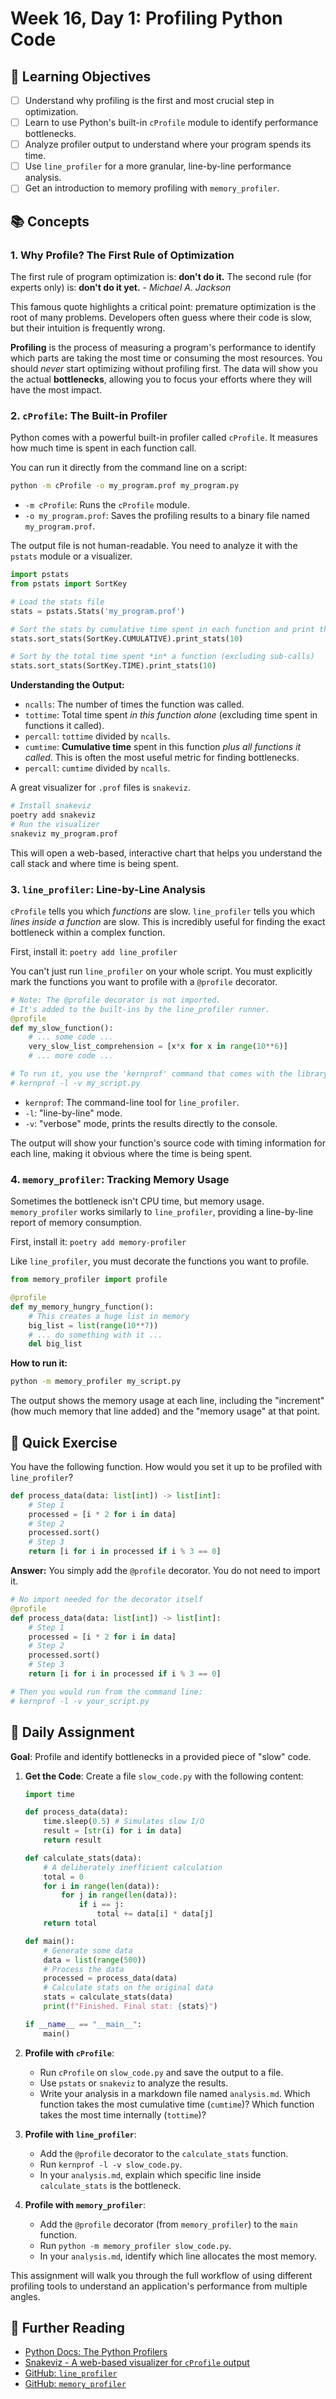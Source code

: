 # Week 16, Day 1: Profiling Python Code

## 🎯 Learning Objectives
- [ ] Understand why profiling is the first and most crucial step in optimization.
- [ ] Learn to use Python's built-in `cProfile` module to identify performance bottlenecks.
- [ ] Analyze profiler output to understand where your program spends its time.
- [ ] Use `line_profiler` for a more granular, line-by-line performance analysis.
- [ ] Get an introduction to memory profiling with `memory_profiler`.

## 📚 Concepts

### 1. Why Profile? The First Rule of Optimization
The first rule of program optimization is: **don't do it.** The second rule (for experts only) is: **don't do it yet.** - *Michael A. Jackson*

This famous quote highlights a critical point: premature optimization is the root of many problems. Developers often guess where their code is slow, but their intuition is frequently wrong.

**Profiling** is the process of measuring a program's performance to identify which parts are taking the most time or consuming the most resources. You should *never* start optimizing without profiling first. The data will show you the actual **bottlenecks**, allowing you to focus your efforts where they will have the most impact.

### 2. `cProfile`: The Built-in Profiler
Python comes with a powerful built-in profiler called `cProfile`. It measures how much time is spent in each function call.

You can run it directly from the command line on a script:
```bash
python -m cProfile -o my_program.prof my_program.py
```
-   `-m cProfile`: Runs the `cProfile` module.
-   `-o my_program.prof`: Saves the profiling results to a binary file named `my_program.prof`.

The output file is not human-readable. You need to analyze it with the `pstats` module or a visualizer.

```python
import pstats
from pstats import SortKey

# Load the stats file
stats = pstats.Stats('my_program.prof')

# Sort the stats by cumulative time spent in each function and print the top 10
stats.sort_stats(SortKey.CUMULATIVE).print_stats(10)

# Sort by the total time spent *in* a function (excluding sub-calls)
stats.sort_stats(SortKey.TIME).print_stats(10)
```
**Understanding the Output:**
-   `ncalls`: The number of times the function was called.
-   `tottime`: Total time spent *in this function alone* (excluding time spent in functions it called).
-   `percall`: `tottime` divided by `ncalls`.
-   `cumtime`: **Cumulative time** spent in this function *plus all functions it called*. This is often the most useful metric for finding bottlenecks.
-   `percall`: `cumtime` divided by `ncalls`.

A great visualizer for `.prof` files is `snakeviz`.
```bash
# Install snakeviz
poetry add snakeviz
# Run the visualizer
snakeviz my_program.prof
```
This will open a web-based, interactive chart that helps you understand the call stack and where time is being spent.

### 3. `line_profiler`: Line-by-Line Analysis
`cProfile` tells you which *functions* are slow. `line_profiler` tells you which *lines inside a function* are slow. This is incredibly useful for finding the exact bottleneck within a complex function.

First, install it: `poetry add line_profiler`

You can't just run `line_profiler` on your whole script. You must explicitly mark the functions you want to profile with a `@profile` decorator.

```python
# Note: The @profile decorator is not imported.
# It's added to the built-ins by the line_profiler runner.
@profile
def my_slow_function():
    # ... some code ...
    very_slow_list_comprehension = [x*x for x in range(10**6)]
    # ... more code ...

# To run it, you use the 'kernprof' command that comes with the library:
# kernprof -l -v my_script.py
```
-   `kernprof`: The command-line tool for `line_profiler`.
-   `-l`: "line-by-line" mode.
-   `-v`: "verbose" mode, prints the results directly to the console.

The output will show your function's source code with timing information for each line, making it obvious where the time is being spent.

### 4. `memory_profiler`: Tracking Memory Usage
Sometimes the bottleneck isn't CPU time, but memory usage. `memory_profiler` works similarly to `line_profiler`, providing a line-by-line report of memory consumption.

First, install it: `poetry add memory-profiler`

Like `line_profiler`, you must decorate the functions you want to profile.
```python
from memory_profiler import profile

@profile
def my_memory_hungry_function():
    # This creates a huge list in memory
    big_list = list(range(10**7))
    # ... do something with it ...
    del big_list
```
**How to run it:**
```bash
python -m memory_profiler my_script.py
```
The output shows the memory usage at each line, including the "increment" (how much memory that line added) and the "memory usage" at that point.

## 🔹 Quick Exercise
You have the following function. How would you set it up to be profiled with `line_profiler`?

```python
def process_data(data: list[int]) -> list[int]:
    # Step 1
    processed = [i * 2 for i in data]
    # Step 2
    processed.sort()
    # Step 3
    return [i for i in processed if i % 3 == 0]
```

**Answer:**
You simply add the `@profile` decorator. You do not need to import it.

```python
# No import needed for the decorator itself
@profile
def process_data(data: list[int]) -> list[int]:
    # Step 1
    processed = [i * 2 for i in data]
    # Step 2
    processed.sort()
    # Step 3
    return [i for i in processed if i % 3 == 0]

# Then you would run from the command line:
# kernprof -l -v your_script.py
```

## 📝 Daily Assignment
**Goal**: Profile and identify bottlenecks in a provided piece of "slow" code.

1.  **Get the Code**: Create a file `slow_code.py` with the following content:
    ```python
    import time

    def process_data(data):
        time.sleep(0.5) # Simulates slow I/O
        result = [str(i) for i in data]
        return result

    def calculate_stats(data):
        # A deliberately inefficient calculation
        total = 0
        for i in range(len(data)):
            for j in range(len(data)):
                if i == j:
                    total += data[i] * data[j]
        return total

    def main():
        # Generate some data
        data = list(range(500))
        # Process the data
        processed = process_data(data)
        # Calculate stats on the original data
        stats = calculate_stats(data)
        print(f"Finished. Final stat: {stats}")

    if __name__ == "__main__":
        main()
    ```
2.  **Profile with `cProfile`**:
    -   Run `cProfile` on `slow_code.py` and save the output to a file.
    -   Use `pstats` or `snakeviz` to analyze the results.
    -   Write your analysis in a markdown file named `analysis.md`. Which function takes the most cumulative time (`cumtime`)? Which function takes the most time internally (`tottime`)?

3.  **Profile with `line_profiler`**:
    -   Add the `@profile` decorator to the `calculate_stats` function.
    -   Run `kernprof -l -v slow_code.py`.
    -   In your `analysis.md`, explain which specific line inside `calculate_stats` is the bottleneck.

4.  **Profile with `memory_profiler`**:
    -   Add the `@profile` decorator (from `memory_profiler`) to the `main` function.
    -   Run `python -m memory_profiler slow_code.py`.
    -   In your `analysis.md`, identify which line allocates the most memory.

This assignment will walk you through the full workflow of using different profiling tools to understand an application's performance from multiple angles.

## 📖 Further Reading
- [Python Docs: The Python Profilers](https://docs.python.org/3/library/profile.html)
- [Snakeviz - A web-based visualizer for `cProfile` output](https://jiffyclub.github.io/snakeviz/)
- [GitHub: `line_profiler`](https://github.com/pyutils/line_profiler)
- [GitHub: `memory_profiler`](https://github.com/pythonprofilers/memory_profiler)
